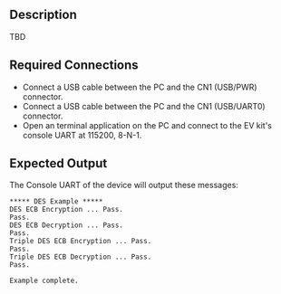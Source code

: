 ## Description

TBD<!--TBD-->

## Required Connections

-   Connect a USB cable between the PC and the CN1 (USB/PWR) connector.
-   Connect a USB cable between the PC and the CN1 (USB/UART0) connector.
-   Open an terminal application on the PC and connect to the EV kit's console UART at 115200, 8-N-1.

## Expected Output

The Console UART of the device will output these messages:

```
***** DES Example *****
DES ECB Encryption ... Pass.
Pass.
DES ECB Decryption ... Pass.
Pass.
Triple DES ECB Encryption ... Pass.
Pass.
Triple DES ECB Decryption ... Pass.
Pass.

Example complete.
```
